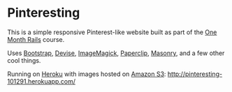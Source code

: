 # Pinteresting
This is a simple responsive Pinterest-like website built as part of the [One Month Rails](https://onemonth.com/courses/one-month-rails/) course.

Uses [Bootstrap](https://github.com/twbs/bootstrap), [Devise](https://github.com/plataformatec/devise), [ImageMagick](http://www.imagemagick.org/), [Paperclip](https://github.com/thoughtbot/paperclip), [Masonry](https://github.com/desandro/masonry), and a few other cool things. 

Running on [Heroku](https://www.heroku.com/) with images hosted on [Amazon S3](http://aws.amazon.com/s3/): http://pinteresting-101291.herokuapp.com/
